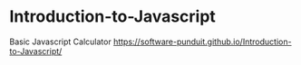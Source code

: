 # Introduction-to-Javascript

Basic Javascript Calculator
https://software-punduit.github.io/Introduction-to-Javascript/
